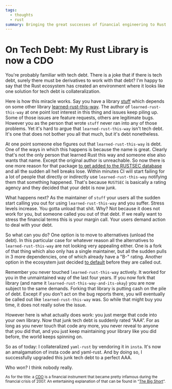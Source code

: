 ```yaml
---
tags:
  - thoughts
  - rust
summary: Bringing the great successes of financial engineering to Rust.
---
```


# On Tech Debt: My Rust Library is now a CDO

You're probably familiar with tech debt.  There is a joke that if there is
tech debt, surely there must be derivatives to work with that debt?  I'm
happy to say that the Rust ecosystem has created an environment where it
looks like one solution for tech debt is collateralization.

Here is how this miracle works.  Say you have a library [stuff](https://github.com/mitsuhiko/insta) which depends on some other
library [learned-rust-this-way](https://github.com/chyh1990/yaml-rust).
The author of `learned-rust-this-way` at one point lost interest in this
thing and issues keep piling up.  Some of those issues are feature
requests, others are legitimate bugs.  However you as the person that
wrote `stuff` never ran into any of those problems.  Yet it's hard to
argue that `learned-rust-this-way` isn't tech debt.  It's one that does
not bother you all that much, but it's debt nonetheless.

At one point someone else figures out that `learned-rust-this-way` is debt.
One of the ways in which this happens is because the name is great.
Clearly that's not the only person that learned Rust this way and someone
else also wants that name.  Except the original author is unreachable.  So
now there is one more reason for that package [to get added to the RUSTSEC
database](https://github.com/rustsec/advisory-db/issues/1921) and all
the sudden all hell breaks lose.  Within minutes CI will start failing for
a lot of people that directly or indirectly use `learned-rust-this-way`
notifying them that something happened.  That's because `RUSTSEC` is
basically a rating agency and they decided that your debt is now junk.

What happens next?  As the maintainer of `stuff` your users all the sudden
start calling you out for using `learned-rust-this-way` and you suffer.
Stress levels increase.  You gotta unload that shit.  Why?  Not because it
does not work for you, but someone called you out of that debt.  If we
really want to stress the financial terms this is your margin call.  Your
users demand action to deal with your debt.

So what can you do?  One option is to move to alternatives (unload the
debt).  In this particular case for whatever reason all the alternatives
to `learned-rust-this-way` are not looking very appealing either.  One is
a fork of that thing which also only has a single maintainer, but all the
sudden pulls in 3 more dependencies, one of which already have a "B-"
rating.  Another option in the ecosystem just decided [to default](https://github.com/dtolnay/serde-yaml/commit/3ba8462f7d3b603d832e0daeb6cfc7168a673d7a)
before they are called out.

Remember you never touched `learned-rust-this-way` actively.  It worked
for you in the unmaintained way of the last four years.  If you now fork
that library (and name it `learned-rust-this-way-and-its-okay`) you are
now subject to the same demands.  Forking that library is putting cash on
the pile of debt.  Except if you don't act on the bug reports there,
you will eventually be called out like `learned-rust-this-way` was.  So
while that might buy you time, it does not really solve the issue.

However here is what actually does work: you just merge that code into
your own library.  Now that junk tech debt is suddenly rated “AAA”.  For
as long as you never touch that code any more, you never reveal to anyone
that you did that, and you just keep maintaining your library like you did
before, the world keeps spinning on.

So as of today: I collateralized `yaml-rust` by vendoring it in `insta`.
It's now an amalgamation of insta code and yaml-rust.  And by doing so, I
successfully upgraded this junk tech debt to a perfect AAA.

Who won?  I think nobody really.

<small>As for the title: a [CDO](https://en.wikipedia.org/wiki/Collateralized_debt_obligation)
is a financial instrument that became pretty infamous during the financial
crisis of 2007.  An entertaining explanation of that can be found in
“[The Big Short](https://en.wikipedia.org/wiki/The_Big_Short_(film))”.

</small>
